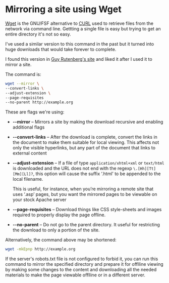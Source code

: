 # Mirroring a site using Wget

[Wget](https://www.gnu.org/software/wget/) is the GNU/FSF alternative to [CURL](https://curl.haxx.se/) used to retrieve files from the network via command line. Gettting a single file is easy but trying to get an entire directory it's not so easy.

I've used a similar version to this command in the past but it turned into huge downloads that would take forever to complete.

I found this version in [Guy Rutenberg's site](https://www.guyrutenberg.com/2014/05/02/make-offline-mirror-of-a-site-using-wget/) and liked it after I used it to mirror a site.

The command is:

```bash
wget --mirror \
--convert-links \
--adjust-extension \
--page-requisites
--no-parent http://example.org
```

These are flags we're using:

* **--mirror** – Mirrors a site by making the download recursive and enabling additional flags
* **--convert-links** – After the download is complete, convert the links in the document to make them suitable for local viewing. This affects not only the visible hyperlinks, but any part of the document that links to external content
* **--adjust-extension** – If a file of type `application/xhtml+xml` or `text/html` is downloaded and the URL does not end with the regexp `\.[Hh][Tt][Mm][Ll]?`, this option will cause the suffix ‘.html’ to be appended to the local filename.

  This is useful, for instance, when you’re mirroring a remote site that uses ‘.asp’ pages, but you want the mirrored pages to be viewable on your stock Apache server
* **--page-requisites** – Download things like CSS style-sheets and images required to properly display the page offline.
* **--no-parent** – Do not go to the parent directory. It useful for restricting the download to only a portion of the site.

Alternatively, the command above may be shortened:

```bash
wget -mkEpnp http://example.org
```

If the server's robots.txt file is not configured to forbid it, you can run this command to mirror the specified directory and prepare it for offlline viewing by making some changes to the content and downloading all the needed materials to make the page viewable  offlline or in a different server.
